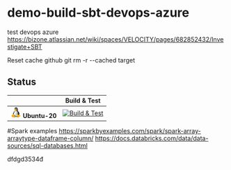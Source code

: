 # demo-build-sbt-devops-azure
test devops azure
https://bizone.atlassian.net/wiki/spaces/VELOCITY/pages/682852432/Investigate+SBT

Reset cache github
git rm -r --cached target

## Status

|   | Build & Test |
|---|:-----:|
|![Ubuntu-20](docs/res/linux_med.png) **Ubuntu-20**|[![Build & Test][Ubuntu-20-build-badge]][build]|

[Ubuntu-20-build-badge]: https://dev.azure.com/BizOneDev/Demo/_apis/build/status/BizOneGitHub.demo-build-sbt-devops-azure?branchName=release/builds
[Build]: https://dev.azure.com/BizOneDev/Demo/_build/latest?definitionId=31&branchName=release/builds

#Spark examples
https://sparkbyexamples.com/spark/spark-array-arraytype-dataframe-column/
https://docs.databricks.com/data/data-sources/sql-databases.html


dfdgd3534đ